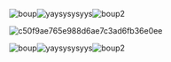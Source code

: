 ![boup](https://github.com/Puufaz/Puufaz/assets/138206114/312ba915-7c59-451c-8ef6-59e15b38c598)![yaysysysyys](https://github.com/Puufaz/Puufaz/assets/138206114/27cc479a-c542-4e81-bdd0-7c499b5f12ba)![boup2](https://github.com/Puufaz/Puufaz/assets/138206114/ad090939-ab5e-4059-ab78-b2a55051d5b1)


![c50f9ae765e988d6ae7c3ad6fb36e0ee](https://github.com/Puufaz/boop/assets/138206114/2d74b4cf-ba05-4c45-86c8-d98484bb6f5d)



![boup](https://github.com/Puufaz/Puufaz/assets/138206114/312ba915-7c59-451c-8ef6-59e15b38c598)![yaysysysyys](https://github.com/Puufaz/Puufaz/assets/138206114/b1bc3250-37b6-4ec5-b1dd-445f33587e06)![boup2](https://github.com/Puufaz/Puufaz/assets/138206114/ad090939-ab5e-4059-ab78-b2a55051d5b1)




